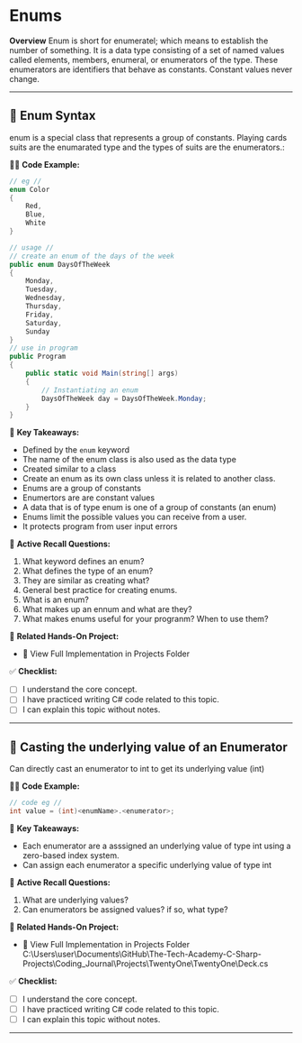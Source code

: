 # Enums

**Overview**
Enum is short for enumeratel; which means to establish the number of something.
It is a data type consisting of a set of named values called elements, members,
enumeral, or enumerators of the type. 
These enumerators are identifiers that behave as constants.
Constant values never change.

---
## 🔹 Enum Syntax
enum is a special class that represents a group of constants.
Playing cards suits are the enumarated type 
and the types of suits are the enumerators.:

👨‍💻 **Code Example:**
```csharp
// eg //
enum Color
{
    Red,
    Blue,
    White
}

// usage //
// create an enum of the days of the week
public enum DaysOfTheWeek
{
    Monday,
    Tuesday,
    Wednesday, 
    Thursday,
    Friday,
    Saturday,
    Sunday
}
// use in program
public Program 
{
    public static void Main(string[] args)
    {
        // Instantiating an enum
        DaysOfTheWeek day = DaysOfTheWeek.Monday;
    }
}

```

📌 **Key Takeaways:**
- Defined by the `enum` keyword
- The name of the enum class is also used as the data type
- Created similar to a class
- Create an enum as its own class unless it is related to another class.
- Enums are a group of constants
- Enumertors are are constant values
- A data that is of type enum is one of a group of constants (an enum)
- Enums limit the possible values you can receive from a user.
- It protects program from user input errors

🔄 **Active Recall Questions:**
1. What keyword defines an enum?
2. What defines the type of an enum?
3. They are similar as creating what?
4. General best practice for creating enums.
5. What is an enum?
6. What makes up an ennum and what are they?
7. What makes enums useful for your progranm? When to use them?

🔗 **Related Hands-On Project:**
- 📂  View Full Implementation in Projects Folder

✅ **Checklist:**
- [ ] I understand the core concept.
- [ ] I have practiced writing C# code related to this topic.
- [ ] I can explain this topic without notes.

---

## 🔹 Casting the underlying value of an Enumerator
Can directly cast an enumerator to int to get its underlying value (int)

👨‍💻 **Code Example:**
```csharp
// code eg //
int value = (int)<enumName>.<enumerator>;
```

📌 **Key Takeaways:**
- Each enumerator are a asssigned an underlying value of type int using a zero-based
  index system.
- Can assign each enumerator a specific underlying value of type int

🔄 **Active Recall Questions:**
1. What are underlying values?
2. Can enumerators be assigned values? if so, what type?

🔗 **Related Hands-On Project:**
- 📂  View Full Implementation in Projects Folder
C:\Users\user\Documents\GitHub\The-Tech-Academy-C-Sharp-Projects\Coding_Journal\Projects\TwentyOne\TwentyOne\Deck.cs

✅ **Checklist:**
- [ ] I understand the core concept.
- [ ] I have practiced writing C# code related to this topic.
- [ ] I can explain this topic without notes.

---